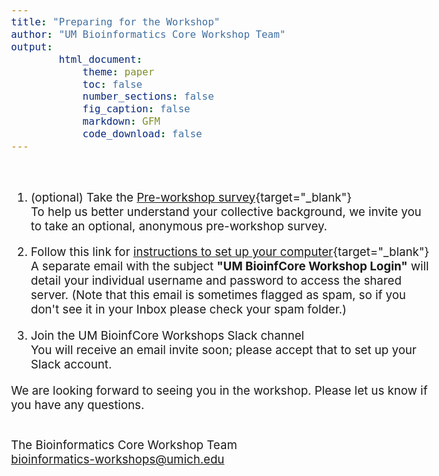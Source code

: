 ```yaml
---
title: "Preparing for the Workshop"
author: "UM Bioinformatics Core Workshop Team"
output:
        html_document:
            theme: paper
            toc: false
            number_sections: false
            fig_caption: false
            markdown: GFM
            code_download: false
---
```

<style type="text/css">
body{ /* Normal  */
      font-size: 14pt;
  }
</style>

<br/>

1. (optional) Take the [Pre-workshop survey](https://michmed.org/qq87m){target="_blank"}<br/>
To help us better understand your collective background, we invite you to take an optional, anonymous pre-workshop survey.

2. Follow this link for [instructions to set up your computer](setup_instructions.html){target="_blank"}<br/>
A separate email with the subject **"UM BioinfCore Workshop Login"** will detail your individual username and password to access the shared server. (Note that this email is sometimes flagged as spam, so if you don't see it in your Inbox please check your spam folder.)

3. Join the UM BioinfCore Workshops Slack channel<br/>
You will receive an email invite soon; please accept that to set up your Slack account.

We are looking forward to seeing you in the workshop. Please let us know if you have any questions.<br/><br/>

The Bioinformatics Core Workshop Team<br/>
[bioinformatics-workshops@umich.edu](mailto:bioinformatics-workshops@umich.edu)
